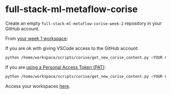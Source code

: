 # full-stack-ml-metaflow-corise

Create an empty `full-stack-ml-metaflow-corise-week-2` repository in your GitHub account. 

From [your week 1 workspace](https://account.outerbounds.dev/account/?workspace=/home/workspace/workspaces/full-stack-ml-metaflow-corise-week-1/workspace.code-workspace):  

If you are ok with giving VSCode access to the GitHub account:
```bash
python /home/workspace/scripts/corise/get_new_corise_content.py <YOUR GITHUB ACCOUNT NAME> --week 2
```

If you are [using a Personal Access Token (PAT)](https://app.arcade.software/share/NWRArWfPc3iPepTjd3dP):
```bash
python /home/workspace/scripts/corise/get_new_corise_content.py <YOUR GITHUB ACCOUNT NAME> --week 2 –-gh-pat <PAT>
```

Access your workspaces [here](https://account.outerbounds.dev/account/?workspace=/home/workspace/workspaces/full-stack-ml-metaflow-corise-week-2/workspace.code-workspace).  
